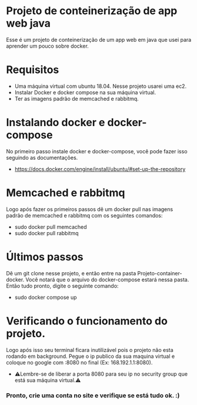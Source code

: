 # Projeto de conteinerização de app web java

Esse é um projeto de conteinerização de um app web em java que usei para aprender um pouco sobre docker.

# Requisitos
- Uma máquina virtual com ubuntu 18.04. Nesse projeto usarei uma ec2.
- Instalar Docker e docker compose na sua máquina virtual.
- Ter as imagens padrão de memcached e rabbitmq.

# Instalando docker e docker-compose
No primeiro passo instale docker e docker-compose, você pode fazer isso seguindo as documentações.
- https://docs.docker.com/engine/install/ubuntu/#set-up-the-repository

# Memcached e rabbitmq
Logo após fazer os primeiros passos dê um docker pull nas imagens padrão de memcached e rabbitmq com os seguintes comandos:
- sudo docker pull memcached
- sudo docker pull rabbitmq

# Últimos passos
Dê um git clone nesse projeto, e então entre na pasta Projeto-container-docker. Você notará que o arquivo do docker-compose estará nessa pasta.
Então tudo pronto, digite o seguinte comando:
- sudo docker compose up

# Verificando o funcionamento do projeto.
Logo após isso seu terminal ficara inutilizável pois o projeto não esta rodando em background.
Pegue o ip publico da sua maquina virtual e coloque no google com :8080 no final (Ex: 168.192.1.1:8080).
- ⚠️Lembre-se de liberar a porta 8080 para seu ip no security group que está sua máquina virtual.⚠ 



### Pronto, crie uma conta no site e verifique se está tudo ok. :)
